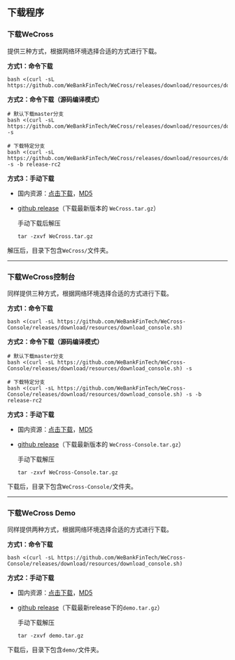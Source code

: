 ## 下载程序

### 下载WeCross

提供三种方式，根据网络环境选择合适的方式进行下载。

**方式1：命令下载**

``` shell
bash <(curl -sL https://github.com/WeBankFinTech/WeCross/releases/download/resources/download_wecross.sh)
```

**方式2：命令下载（源码编译模式）**

``` shell
# 默认下载master分支
bash <(curl -sL https://github.com/WeBankFinTech/WeCross/releases/download/resources/download_wecross.sh) -s

# 下载特定分支
bash <(curl -sL https://github.com/WeBankFinTech/WeCross/releases/download/resources/download_wecross.sh) -s -b release-rc2
```

**方式3：手动下载**

* 国内资源：[点击下载](https://www.fisco.com.cn/cdn/wecross/releases/download//v1.0.0-rc2/WeCross.tar.gz)，[MD5](https://www.fisco.com.cn/cdn/wecross/releases/download//v1.0.0-rc2/WeCross.tar.gz.md5)

* [github release](https://github.com/WeBankFinTech/WeCross/releases)（下载最新版本的 `WeCross.tar.gz`）

  手动下载后解压

  ``` shell
  tar -zxvf WeCross.tar.gz
  ```

解压后，目录下包含`WeCross/`文件夹。

<hr>

### 下载WeCross控制台

同样提供三种方式，根据网络环境选择合适的方式进行下载。

**方式1：命令下载**

```shell
bash <(curl -sL https://github.com/WeBankFinTech/WeCross-Console/releases/download/resources/download_console.sh)
```

**方式2：命令下载（源码编译模式）**

```shell
# 默认下载master分支
bash <(curl -sL https://github.com/WeBankFinTech/WeCross-Console/releases/download/resources/download_console.sh) -s

# 下载特定分支
bash <(curl -sL https://github.com/WeBankFinTech/WeCross-Console/releases/download/resources/download_console.sh) -s -b release-rc2
```

**方式3：手动下载**

- 国内资源：[点击下载](https://www.fisco.com.cn/cdn/wecross-console/releases/download//v1.0.0-rc2/WeCross-Console.tar.gz)，[MD5](https://www.fisco.com.cn/cdn/wecross-console/releases/download//v1.0.0-rc2/WeCross-Console.tar.gz.md5)

- [github release](https://github.com/WeBankFinTech/WeCross-Console/releases)（下载最新版本的 `WeCross-Console.tar.gz`）

  手动下载解压

  ```shell
  tar -zxvf WeCross-Console.tar.gz
  ```

下载后，目录下包含`WeCross-Console/`文件夹。

<hr>

### 下载WeCross Demo

同样提供两种方式，根据网络环境选择合适的方式进行下载。

**方式1：命令下载**

```shell
bash <(curl -sL https://github.com/WeBankFinTech/WeCross-Console/releases/download/resources/download_console.sh)
```

**方式2：手动下载**

- 国内资源：[点击下载](https://www.fisco.com.cn/cdn/wecross-console/releases/download//v1.0.0-rc2/demo.tar.gz)，[MD5](https://www.fisco.com.cn/cdn/wecross-console/releases/download//v1.0.0-rc2/demo.tar.gz.md5)

- [github release](https://github.com/WeBankFinTech/WeCross/releases)（下载最新release下的`demo.tar.gz`）

  手动下载解压

  ```shell
  tar -zxvf demo.tar.gz
  ```

下载后，目录下包含`demo/`文件夹。

